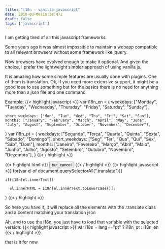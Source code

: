 ```yaml
---
title: "i18n - vanilla javascript"
date: 2018-03-08T16:38:47Z
draft: false
tags: ['javascript']
---
```


I am getting tired of all this javascript frameworks.

Some years ago it was almost impossible to maintain a webapp compatible to all relevant browsers without some framework like jquery.

Now browsers have evolved enough to make it optional. And given the choice, I prefer the lightweight simpler approach of using vanilla js.

It is amazing how some simple features are usually done with plugins. One of them is translation.
Ok, if you need more extensive support, it might be a good idea to use something but for the basics there is no need for anything more than a json file and one command


Example:
{{< highlight javascript >}}
var i18n_en = {
	weekdays: ["Monday", "Tuesday", "Wednesday", "Thursday", "Friday", "Saturday", "Sunday"],
  
	short_weekdays: ["Mon", "Tue", "Wed", "Thu", "Fri", "Sat", "Sun"],
	months: ["January", "February", "March", "April", "May", "June", "July", "August", "September", "October", "November", "December"],
}
var i18n_pt = {
	weekdays: ["Segunda", "Terça", "Quarta", "Quinta", "Sexta", "Sábado", "Domingo"],
	short_weekdays: ["Seg", "Ter", "Qua", "Qui", "Sex", "Sáb", "Dom"],
	months: ["Janeiro", "Fevereiro", "Março", "Abril", "Maio", "Junho", "Julho", "Agosto", "Setembro", "Outubro", "Novembro", "Dezembro"],
}
{{< / highlight >}}

{{< highlight html >}}
<button id="butLoginCancel" class="mdc-button translate">but_cancel</button>
{{< / highlight >}}
{{< highlight javascript >}}
for(var el of document.querySelectorAll(".translate")){

    if(i18n[el.innerText])

      el.innerHTML = i18n[el.innerText.toLowerCase()];

}
{{< / highlight >}}

So here you have it, it will replace all the elements with the .translate class and a content matching your translation json

Ah, and to use the i18n, you just have to load that variable with the selected version:
{{< highlight javascript >}}
var i18n = lang=="pt" ? i18n_pt : i18n_en
{{< / highlight >}}

that is it for now
